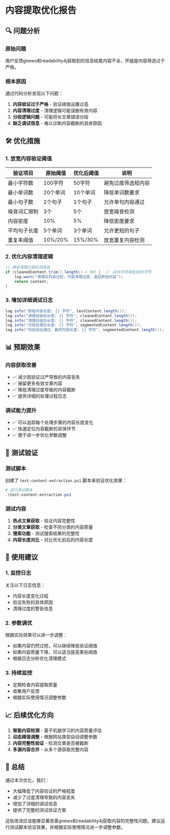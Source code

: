 # 内容提取优化报告

## 🔍 问题分析

### 原始问题
用户反馈gnews和readability4j获取到的信息结尾内容不全，怀疑是内容筛选过于严格。

### 根本原因
通过代码分析发现以下问题：

1. **内容验证过于严格** - 验证阈值设置过高
2. **内容清理过度** - 清理逻辑可能误删有效内容
3. **分段逻辑问题** - 可能将长文章错误分段
4. **缺乏调试信息** - 难以诊断内容截断的具体原因

## 🛠️ 优化措施

### 1. 放宽内容验证阈值

| 验证项目 | 原始阈值 | 优化后阈值 | 说明 |
|---------|---------|-----------|------|
| 最小字符数 | 100字符 | 50字符 | 避免过度筛选短内容 |
| 最小单词数 | 20个单词 | 10个单词 | 降低单词数要求 |
| 最小句子数 | 2个句子 | 1个句子 | 允许单句内容通过 |
| 噪音词汇限制 | 3个 | 5个 | 放宽噪音检测 |
| 内容密度 | 10% | 5% | 降低密度要求 |
| 平均句子长度 | 5个单词 | 3个单词 | 允许更短的句子 |
| 重复率阈值 | 10%/20% | 15%/30% | 放宽重复内容检测 |

### 2. 优化内容清理逻辑

```java
// 降低清理过度检测阈值
if (cleanedContent.trim().length() < 30) {  // 从50字符降低到30字符
    log.warn("清理后内容过短，可能清理过度，返回原始内容");
    return content;
}
```

### 3. 增加详细调试日志

```java
log.info("原始内容长度: {} 字符", textContent.length());
log.info("清理前缀后长度: {} 字符", cleanedContent.length());
log.info("清理后缀后长度: {} 字符", cleanedContent.length());
log.info("分段处理后长度: {} 字符", segmentedContent.length());
log.info("内容验证通过，最终内容长度: {} 字符", segmentedContent.length());
```

## 📊 预期效果

### 内容获取改善
- ✅ 减少因验证过严导致的内容丢失
- ✅ 保留更多有效文章内容
- ✅ 降低清理过度导致的内容截断
- ✅ 提供详细的处理过程日志

### 调试能力提升
- ✅ 可以追踪每个处理步骤的内容长度变化
- ✅ 快速定位内容截断的具体环节
- ✅ 便于进一步优化参数调整

## 🧪 测试验证

### 测试脚本
创建了 `test-content-extraction.ps1` 脚本来验证优化效果：

```powershell
# 运行测试脚本
.\test-content-extraction.ps1
```

### 测试内容
1. **热点文章获取** - 验证内容完整性
2. **分类文章获取** - 检查不同分类的内容质量
3. **搜索功能** - 测试搜索结果的完整性
4. **内容长度对比** - 对比优化前后的内容长度

## 🔧 使用建议

### 1. 监控日志
关注以下日志信息：
- 内容长度变化过程
- 验证失败的具体原因
- 清理过度的警告信息

### 2. 参数调优
根据实际效果可以进一步调整：
- 如果内容仍然过短，可以继续降低验证阈值
- 如果内容质量下降，可以适当提高某些阈值
- 根据日志分析优化清理模式

### 3. 持续监控
- 定期检查内容提取质量
- 收集用户反馈
- 根据实际使用情况调整参数

## 📈 后续优化方向

1. **智能内容检测** - 基于机器学习的内容质量评估
2. **动态阈值调整** - 根据网站类型自动调整参数
3. **内容完整性验证** - 检测文章是否被截断
4. **多源内容合并** - 从多个源获取完整内容

## 🎯 总结

通过本次优化，我们：
- 大幅降低了内容验证的严格程度
- 减少了过度清理导致的内容丢失
- 增加了详细的调试信息
- 提供了完整的测试验证方案

这些改进应该能够显著改善gnews和readability4j获取内容的完整性问题。建议运行测试脚本验证效果，并根据实际使用情况进一步调整参数。
